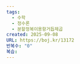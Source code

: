 ```yaml
---
tags:
  - 수학
  - 정수론
  - 분할정복이용항거듭제곱
created: 2025-09-08
URL: https://boj.kr/13172
반복수: "0"
복습:
---
```

